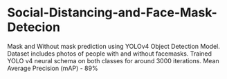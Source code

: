 # Social-Distancing-and-Face-Mask-Detecion
Mask and Without mask prediction using YOLOv4 Object Detection Model.
Dataset includes photos of people with and without facemasks.
Trained YOLO v4 neural schema on both classes for around 3000 iterations.
Mean Average Precision (mAP)  - 89%
